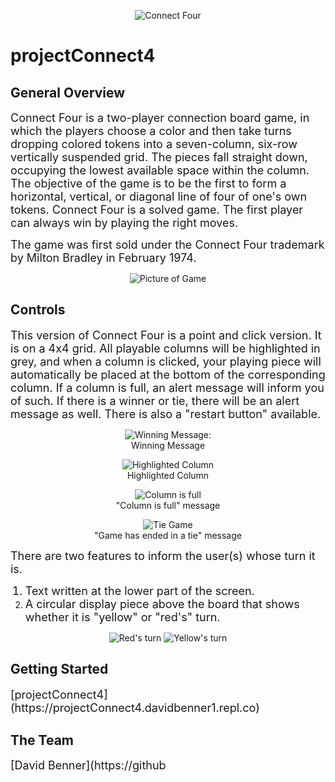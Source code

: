 <p align="center">
  <img src="https://github.com/davebenner14/projectConnect4/blob/main/In_game_photos/readme.jpeg?raw=true" alt="Connect Four">
</p>

# projectConnect4

## General Overview

<font size="4">
Connect Four is a two-player connection board game, in which the players choose a color and then take turns dropping colored tokens into a seven-column, six-row vertically suspended grid. The pieces fall straight down, occupying the lowest available space within the column. The objective of the game is to be the first to form a horizontal, vertical, or diagonal line of four of one's own tokens. Connect Four is a solved game. The first player can always win by playing the right moves.

The game was first sold under the Connect Four trademark by Milton Bradley in February 1974.
</font>

<p align="center">
  <img src="https://github.com/davebenner14/projectConnect4/blob/main/In_game_photos/screenshot1.png?raw=true" alt="Picture of Game">
</p>

## Controls

<font size="4">
This version of Connect Four is a point and click version. It is on a 4x4 grid. All playable columns will be highlighted in grey, and when a column is clicked, your playing piece will automatically be placed at the bottom of the corresponding column. If a column is full, an alert message will inform you of such. If there is a winner or tie, there will be an alert message as well. There is also a "restart button" available.
</font>

<p align="center">
  <img src="https://github.com/davebenner14/projectConnect4/blob/main/In_game_photos/screenshot2.png?raw=true" alt="Winning Message:">
  <br>
  Winning Message
</p>

<p align="center">
  <img src="https://github.com/davebenner14/projectConnect4/blob/main/In_game_photos/screenshot3.png?raw=true" alt="Highlighted Column">
  <br>
  Highlighted Column
</p>

<p align="center">
  <img src="https://github.com/davebenner14/projectConnect4/blob/main/In_game_photos/screenshot4.png?raw=true" alt="Column is full">
  <br>
  "Column is full" message
</p>

<p align="center">
  <img src="https://github.com/davebenner14/projectConnect4/blob/main/In_game_photos/screenshot5.png?raw=true" alt="Tie Game">
  <br>
  "Game has ended in a tie" message
</p>

<font size="4">
There are two features to inform the user(s) whose turn it is.

1. Text written at the lower part of the screen.
2. A circular display piece above the board that shows whether it is "yellow" or "red's" turn.
   </font>

<p align="center">
  <img src="https://github.com/davebenner14/projectConnect4/blob/main/In_game_photos/screenshot6.png?raw=true" alt="Red's turn">
  <img src="https://github.com/davebenner14/projectConnect4/blob/main/In_game_photos/screenshot7.png?raw=true" alt="Yellow's turn">
</p>

## Getting Started

<font size="4">
[projectConnect4](https://projectConnect4.davidbenner1.repl.co)
</font>

## The Team

<font size="4">
[David Benner](https://github
